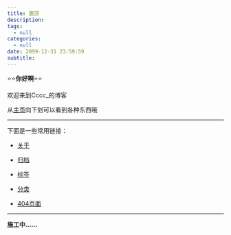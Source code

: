 ```yaml
---
title: 置顶
description: 
tags:
  - null
categories:
  - null
date: 2099-12-31 23:59:59
subtitle:
---
```


⭐⭐**你好啊**⭐⭐

欢迎来到Cccc_的博客

从[主页](https://blog.cccc-owo.xyz/)向下划可以看到各种东西哦

---

下面是一些常用链接：

- [关于](https://blog.cccc-owo.xyz/about/)

- [归档](https://blog.cccc-owo.xyz/archives/)

- [标签](https://blog.cccc-owo.xyz/tags/)

- [分类](https://blog.cccc-owo.xyz/categories/)

- [404页面](https://blog.cccc-owo.xyz/404/)

---

**施工中......**
